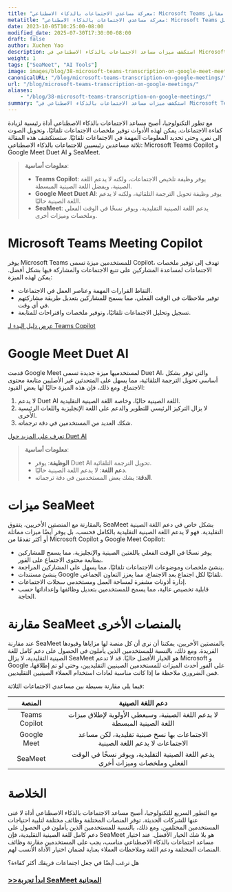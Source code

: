```yaml
---
title: "معركة مساعدي الاجتماعات بالذكاء الاصطناعي: Microsoft Teams مقابل Google Meet"
metatitle: "معركة مساعدي الاجتماعات بالذكاء الاصطناعي: Microsoft Teams مقابل Google Meet"
date: 2023-10-05T10:25:00-08:00
modified_date: 2025-07-30T17:30:00-08:00
draft: false
author: Xuchen Yao
description: استكشف ميزات مساعد الاجتماعات بالذكاء الاصطناعي في Microsoft Teams و Google Meet، وقارن دعم كل منصة للغة الصينية التقليدية. يدعم SeaMeet اللغة الصينية التقليدية ويوفر نسخًا في الوقت الفعلي وملخصات وميزات أخرى.
weight: 1
tags: ["SeaMeet", "AI Tools"]
image: images/blog/38-microsoft-teams-transcription-on-google-meet-meetings/38-microsoft-teams-transcription-on-google-meet-meetings.jpeg
canonicalURL: "/blog/microsoft-teams-transcription-on-google-meetings/"
url: "/blog/microsoft-teams-transcription-on-google-meetings/"
aliases:
    - "/blog/38-microsoft-teams-transcription-on-google-meetings/"
summary: "استكشف ميزات مساعد الاجتماعات بالذكاء الاصطناعي في Microsoft Teams و Google Meet، وقارن دعم كل منصة للغة الصينية التقليدية. يدعم SeaMeet اللغة الصينية التقليدية ويوفر نسخًا في الوقت الفعلي وملخصات وميزات أخرى."
---
```


مع تطور التكنولوجيا، أصبح مساعد الاجتماعات بالذكاء الاصطناعي أداة رئيسية لزيادة كفاءة الاجتماعات. يمكن لهذه الأدوات توفير ملخصات الاجتماعات تلقائيًا، وتحويل الصوت إلى نص، وحتى تحديد المعلومات المهمة في الاجتماعات تلقائيًا. ستستكشف هذه المقالة ثلاثة مساعدين رئيسيين للاجتماعات بالذكاء الاصطناعي: Microsoft Teams Copilot و Google Meet Duet AI و SeaMeet.

> **معلومات أساسية**:
> -   **Teams Copilot**: يوفر وظيفة تلخيص الاجتماعات، ولكنه لا يدعم اللغة الصينية، ويفضل اللغة الصينية المبسطة.
> -   **Google Meet Duet AI**: يوفر وظيفة تحويل الترجمة التلقائية، ولكنه لا يدعم اللغة الصينية حاليًا.
> -   **SeaMeet**: يدعم اللغة الصينية التقليدية، ويوفر نسخًا في الوقت الفعلي وملخصات وميزات أخرى.

# **Microsoft Teams Meeting Copilot**

يوفر Microsoft Teams للمستخدمين ميزة تسمى Copilot، تهدف إلى توفير ملخصات الاجتماعات لمساعدة المشاركين على تتبع الاجتماعات والمشاركة فيها بشكل أفضل. يمكن لهذه الميزة:
-   التقاط القرارات المهمة وعناصر العمل في الاجتماعات.
-   توفير ملاحظات في الوقت الفعلي، مما يسمح للمشاركين بتعديل طريقة مشاركتهم في أي وقت.
-   تسجيل وتحليل الاجتماعات تلقائيًا، وتوفير ملخصات واقتراحات للمتابعة.

[عرض دليل البدء لـ Teams Copilot](https://support.microsoft.com/en-us/office/get-started-with-copilot-in-microsoft-teams-meetings-0bf9dd3c-96f7-44e2-8bb8-790bedf066b1)

# **Google Meet Duet AI**

قدمت Google Meet لمستخدميها ميزة جديدة تسمى Duet AI، والتي توفر بشكل أساسي تحويل الترجمة التلقائية، مما يسهل على المتحدثين غير الأصليين متابعة محتوى الاجتماع. ومع ذلك، فإن هذه الميزة حاليًا لها بعض القيود:
1.  لا يدعم Duet AI اللغة الصينية حاليًا، وخاصة اللغة الصينية التقليدية.
2.  لا يزال التركيز الرئيسي للتطوير والدعم على اللغة الإنجليزية واللغات الرئيسية الأخرى.
3.  شكك العديد من المستخدمين في دقة ترجماته.

[تعرف على المزيد حول Duet AI](https://workspaceupdates.googleblog.com/2023/08/duet-ai-translated-captions.html)

> **معلومات أساسية**:
> -   **الوظيفة**: يوفر Duet AI تحويل الترجمة التلقائية.
> -   **دعم اللغة**: لا يدعم اللغة الصينية حاليًا.
> -   **الدقة**: يشك بعض المستخدمين في دقة ترجماته.

# **ميزات SeaMeet**

بالمقارنة مع المنصتين الأخريين، يتفوق SeaMeet بشكل خاص في دعم اللغة الصينية التقليدية. فهو لا يدعم اللغة الصينية التقليدية بالكامل فحسب، بل يوفر أيضًا ميزات مماثلة أو أكثر تقدمًا من Microsoft Copilot و Google Meet Copilot:
-   يوفر نسخًا في الوقت الفعلي باللغتين الصينية والإنجليزية، مما يسمح للمشاركين بمتابعة محتوى الاجتماع على الفور.
-   ينشئ ملخصات وموضوعات الاجتماعات تلقائيًا، مما يسهل على المشاركين المراجعة.
-   ينشئ مستندات Google تلقائيًا لكل اجتماع بعد الاجتماع، مما يعزز التعاون الجماعي.
-   إدارة أذونات مشفرة لمساحة العمل ومستخدمي سجلات الاجتماعات.
-   قابلية تخصيص عالية، مما يسمح للمستخدمين بتعديل وظائفها وإعداداتها حسب الحاجة.

# **مقارنة SeaMeet بالمنصات الأخرى**

عند مقارنة SeaMeet بالمنصتين الأخريين، يمكننا أن نرى أن كل منصة لها مزاياها وقيودها الفريدة. ومع ذلك، بالنسبة للمستخدمين الذين يأملون في الحصول على دعم كامل للغة الصينية التقليدية، لا يزال SeaMeet هو الخيار الأفضل حاليًا. قد لا تدعم Microsoft و Google على الفور أحدث الميزات للمستخدمين الصينيين التقليديين، وحتى لو تم إطلاقها، فمن الضروري ملاحظة ما إذا كانت مناسبة لعادات استخدام العملاء الصينيين التقليديين.

فيما يلي مقارنة بسيطة بين مساعدي الاجتماعات الثلاثة:

| المنصة | | دعم اللغة الصينية |
|:-----------------------------------:|----------|:-----------------:|
| Teams Copilot | | لا يدعم اللغة الصينية، وسيعطي الأولوية لإطلاق ميزات اللغة الصينية المبسطة |
| Google Meet | | الاجتماعات بها نسخ صينية تقليدية، لكن مساعد الاجتماعات لا يدعم اللغة الصينية |
| SeaMeet | | يدعم اللغة الصينية التقليدية، ويوفر نسخًا في الوقت الفعلي وملخصات وميزات أخرى |

# **الخلاصة**

مع التطور السريع للتكنولوجيا، أصبح مساعد الاجتماعات بالذكاء الاصطناعي أداة لا غنى عنها للشركات الحديثة. توفر المنصات المختلفة وظائف مختلفة لتلبية احتياجات المستخدمين المختلفين. ومع ذلك، بالنسبة للمستخدمين الذين يأملون في الحصول على دعم كامل للغة الصينية التقليدية، فإن SeaMeet هو بلا شك الخيار الأفضل. عند اختيار مساعد اجتماعات بالذكاء الاصطناعي مناسب، يجب على المستخدمين مقارنة وظائف المنصات المختلفة ودعم اللغة وملاحظات العملاء بعناية لضمان اختيار الأداة الأنسب لهم.

هل ترغب أيضًا في جعل اجتماعات فريقك أكثر كفاءة؟

### [>>ابدأ تجربة SeaMeet المجانية](https://meet.seasalt.ai/?utm_source=blog)
